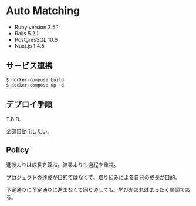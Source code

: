 Auto Matching
===

- Ruby version 2.5.1
- Rails 5.2.1
- PostgresSQL  10.6
- Nuxt.js 1.4.5

## サービス連携

```
$ docker-compose build
$ docker-compose up -d
```

## デプロイ手順

T.B.D. 

全部自動化したい。

## Policy

進捗よりは成長を尊ぶ。結果よりも過程を重視。

プロジェクトの達成が目的ではなくて、取り組みによる自己の成長が目的。

予定通りに予定通りに進まなくて回り道しても、学びがあればまったく順調である。
